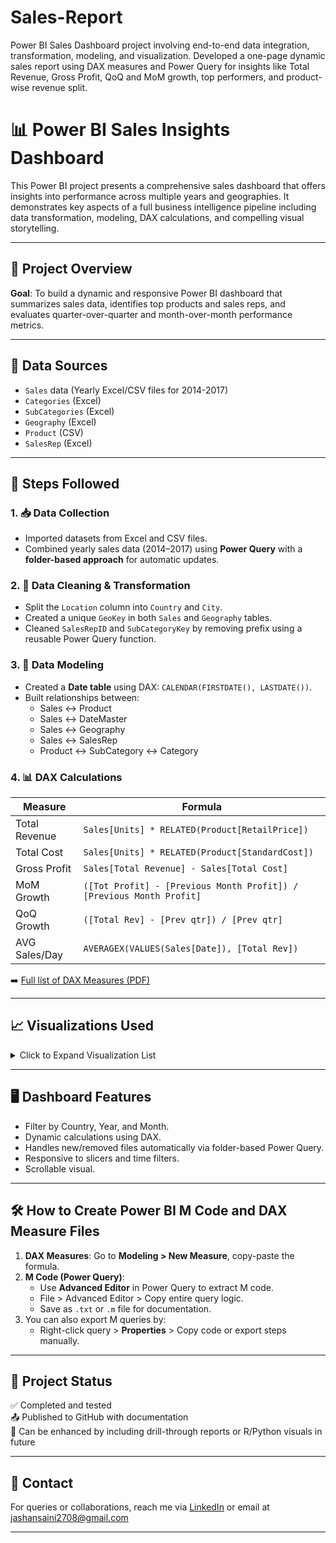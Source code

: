 # Sales-Report
Power BI Sales Dashboard project involving end-to-end data integration, transformation, modeling, and visualization. Developed a one-page dynamic sales report using DAX measures and Power Query for insights like Total Revenue, Gross Profit, QoQ and MoM growth, top performers, and product-wise revenue split.

# 📊 Power BI Sales Insights Dashboard

This Power BI project presents a comprehensive sales dashboard that offers insights into performance across multiple years and geographies. It demonstrates key aspects of a full business intelligence pipeline including data transformation, modeling, DAX calculations, and compelling visual storytelling.

---

## 🚀 Project Overview

**Goal**: To build a dynamic and responsive Power BI dashboard that summarizes sales data, identifies top products and sales reps, and evaluates quarter-over-quarter and month-over-month performance metrics.

---

## 📂 Data Sources

- `Sales` data (Yearly Excel/CSV files for 2014-2017)
- `Categories` (Excel)
- `SubCategories` (Excel)
- `Geography` (Excel)
- `Product` (CSV)
- `SalesRep` (Excel)

---

## 🔧 Steps Followed

### 1. 📥 Data Collection
- Imported datasets from Excel and CSV files.
- Combined yearly sales data (2014–2017) using **Power Query** with a **folder-based approach** for automatic updates.

### 2. 🧹 Data Cleaning & Transformation
- Split the `Location` column into `Country` and `City`.
- Created a unique `GeoKey` in both `Sales` and `Geography` tables.
- Cleaned `SalesRepID` and `SubCategoryKey` by removing prefix using a reusable Power Query function.

### 3. 🧠 Data Modeling
- Created a **Date table** using DAX: `CALENDAR(FIRSTDATE(), LASTDATE())`.
- Built relationships between:
  - Sales ↔ Product
  - Sales ↔ DateMaster
  - Sales ↔ Geography
  - Sales ↔ SalesRep
  - Product ↔ SubCategory ↔ Category

### 4. 📊 DAX Calculations

| Measure | Formula |
|--------|---------|
| Total Revenue | `Sales[Units] * RELATED(Product[RetailPrice])` |
| Total Cost | `Sales[Units] * RELATED(Product[StandardCost])` |
| Gross Profit | `Sales[Total Revenue] - Sales[Total Cost]` |
| MoM Growth | `([Tot Profit] - [Previous Month Profit]) / [Previous Month Profit]` |
| QoQ Growth | `([Total Rev] - [Prev qtr]) / [Prev qtr]` |
| AVG Sales/Day | `AVERAGEX(VALUES(Sales[Date]), [Total Rev])` |

➡️ [Full list of DAX Measures (PDF)](./DAX_Measures_PowerBI.pdf)

---

## 📈 Visualizations Used

<details>
<summary>Click to Expand Visualization List</summary>

- 📌 **Total Revenue / Gross Profit / Units Sold Cards**
- 📊 **Stacked Column Chart** for Revenue by Product and Subcategory
- 🥧 **Pie Chart** for Sub Category Share
- 💼 **Top 5 Sales Reps** as a bar list
- 🟠 **Donut Chart** for Revenue by Category
- 📆 **Waterfall Chart** for Revenue by Year & Product
- 📈 **Line Chart** for:
  - QoQ Revenue Growth
  - MoM Gross Profit Growth
</details>

---

## 🖥️ Dashboard Features

- Filter by Country, Year, and Month.
- Dynamic calculations using DAX.
- Handles new/removed files automatically via folder-based Power Query.
- Responsive to slicers and time filters.
- Scrollable visual.

---

## 🛠️ How to Create Power BI M Code and DAX Measure Files

1. **DAX Measures**: Go to **Modeling > New Measure**, copy-paste the formula.
2. **M Code (Power Query)**:
   - Use **Advanced Editor** in Power Query to extract M code.
   - File > Advanced Editor > Copy entire query logic.
   - Save as `.txt` or `.m` file for documentation.
3. You can also export M queries by:
   - Right-click query > **Properties** > Copy code or export steps manually.

---

## 📎 Project Status

✅ Completed and tested  
📤 Published to GitHub with documentation  
📅 Can be enhanced by including drill-through reports or R/Python visuals in future

---

## 📧 Contact

For queries or collaborations, reach me via [LinkedIn](https://www.linkedin.com/in/jashandeep-singh-98142b283/) or email at [jashansaini2708@gmail.com](mailto:jashansaini2708@gmail.com)

---
